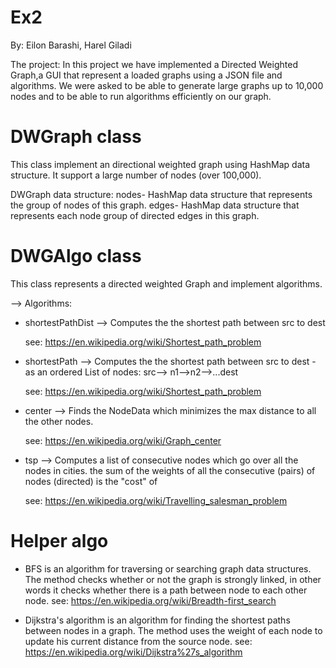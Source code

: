 # Ex2

By: Eilon Barashi, Harel Giladi

The project:
In this project we have implemented a Directed Weighted Graph,a GUI that represent a loaded graphs using a JSON file and algorithms. 
We were asked to be able to generate large graphs up to 10,000 nodes and  to be able to run algorithms efficiently on our graph.

# DWGraph class 
This class implement an directional weighted graph using HashMap data structure. 
It support a large number of nodes (over 100,000). 

DWGraph data structure:
nodes- HashMap data structure that represents the group of nodes of this graph.
edges- HashMap data structure that represents each node group of directed edges in this graph.

# DWGAlgo class 
This class represents a directed weighted Graph and implement algorithms.

--> Algorithms:

* shortestPathDist -->  Computes the the shortest path between src to dest 
  
  see: https://en.wikipedia.org/wiki/Shortest_path_problem
  
* shortestPath -->  Computes the the shortest path between src to dest - as an ordered List of nodes: src--> n1-->n2-->...dest
  
  see: https://en.wikipedia.org/wiki/Shortest_path_problem
  
* center --> Finds the NodeData which minimizes the max distance to all the other nodes.
  
  see: https://en.wikipedia.org/wiki/Graph_center 
  
* tsp --> Computes a list of consecutive nodes which go over all the nodes in cities. the sum of the weights of all the consecutive (pairs) of nodes (directed) is the "cost" of 
  
  see: https://en.wikipedia.org/wiki/Travelling_salesman_problem

 # Helper algo
+ BFS is an algorithm for traversing or searching graph data structures. The method checks whether or not the graph is strongly linked, in other words it checks whether there is a path between node to each other node. 
see: https://en.wikipedia.org/wiki/Breadth-first_search

+ Dijkstra's algorithm is an algorithm for finding the shortest paths between nodes in a graph. The method uses the weight of each node to update his current distance from the source node.
see: https://en.wikipedia.org/wiki/Dijkstra%27s_algorithm
